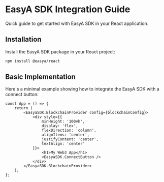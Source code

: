 # EasyA SDK Integration Guide

Quick guide to get started with EasyA SDK in your React application.

## Installation

Install the EasyA SDK package in your React project:

```bash
npm install @easya/react
```

## Basic Implementation
Here's a minimal example showing how to integrate the EasyA SDK with a connect button:

```tsx
const App = () => {
    return (
        <EasyaSDK.BlockchainProvider config={blockchainConfig}>
            <div style={{ 
                minHeight: '100vh',
                display: 'flex',
                flexDirection: 'column',
                alignItems: 'center',
                justifyContent: 'center',
                textAlign: 'center'
            }}>
                <h1>My Web3 App</h1>
                <EasyaSDK.ConnectButton />
            </div>
        </EasyaSDK.BlockchainProvider>
    );
};
```

